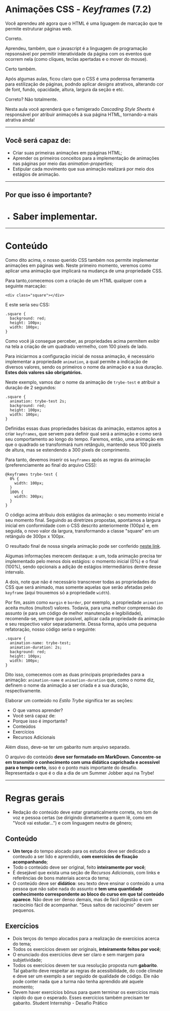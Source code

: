 # Animações CSS - _Keyframes_ (7.2)

Você aprendeu até agora que o HTML é uma liguagem de marcação que te permite estruturar páginas web.

Correto.

Aprendeu, também, que o javascript é a linguagem de programação repsonsável por permitir interatividade da página com os eventos que ocorrem nela (como cliques, teclas apertadas e o mover do mouse). 

Certo também.

Após algumas aulas, ficou claro que o CSS é uma poderosa ferramenta para estilização de páginas, podndo aplicar _designs_ atrativos, alterando cor de font, fundo, opacidade, altura, largura da seção e etc.

Correto? Não totalmente.

Nesta aula você aprenderá que o famigerado _Cascading Style Sheets_ é responsável por atribuir animaçoẽs à sua página HTML, tornando-a mais atrativa ainda!

---

## Você será capaz de:

- Criar suas primeiras animações em ppáginas HTML;
- Aprender os primeiros conceitos para a implementação de animações nas páginas por meio das _animation-properties_;
- Estipular cada movimento que sua animação realizará por meio dos estágios de animação.

---

## Por que isso é importante?

- # Saber implementar.

---

# Conteúdo

Como dito acima, o nosso querido CSS também nos permite implementar animações em páginas web. Neste primeiro momento, veremos como aplicar uma animação que implicará na mudança de uma propriedade CSS.

Para tanto,comecemos com a criação de um HTML qualquer com a seguinte marcação:

    <div class="square"></div>

E este seria seu CSS:

    .square {
      background: red;
      height: 100px;
      width: 100px;
    }

Como você já consegue perceber, as propriedades acima permitem exibir na tela a criação de um quadrado vermelho, com 100 pixels de lado.

Para iniciarmos a configuração inicial de nossa animação, é necessário implementar a propriedade `animation`, a qual permite a indicação de diversos valores, sendo os primeiros o nome da animação e a sua duração. **Estes dois valores são obrigatórios.**

Neste exemplo, vamos dar o nome da animação de `trybe-test` e atribuir a duração de 2 segundos:

    .square {
      animation: trybe-test 2s;
      background: red;
      height: 100px;
      width: 100px;
    }

Definidas essas duas propriedades básicas da animação, estamos aptos a criar `keyframes`, que servem para definir qual será a animação e como será seu comportamento ao longo do tempo. Faremos, então, uma animação em que o quadrado se transformará num retângulo, mantendo seus 100 pixels de altura, mas se estendendo a 300 pixels de comprimento.

Para tanto, devemos inserir os `keyframes` após as regras da animação (preferenciamente ao final do arquivo CSS):

    @keyframes trybe-test {
      0% {
        width: 100px;
      }
      100% {
        width: 300px;
      }
    }

O código acima atribuiu dois estágios da animação: o seu momento inicial e seu momento final. Seguindo as diretrizes propostas, apontamos a largura inicial em conformidade com o CSS descrito anteriormente (100px) e, em seguida, o novo valor da largura, transformando a classe "square" em um retângulo de 300px x 100px.

O resultado final de nossa singela animação pode ser conferido [neste link](https://codepen.io/laurolyra/pen/NWqONaY).

Algumas informações merecem destaque: a um, toda animação precisa ter implementado pelo menos dois estágios: o momento inicial (0%) e o final (100%), sendo opcionais a adição de estágios intermediários dentre desse intervalo.

A dois, note que não é necessário transcrever todas as propriedades do CSS que será animado, mas somente aquelas que serão afetadas pelo `keyframe` (aqui trouxemos só a propriedade `width`).

Por fim, assim como `margin` e `border`, por exemplo, a propriedade `animation` aceita muitos (muitos!) valores. Todavia, para uma melhor compreensão do assunto (e para um código de melhor manutenção e legibilidade), recomenda-se, sempre que possível, aplicar cada propriedade da animação e seu respectivo valor separadamente. Dessa forma, após uma pequena refatoração, nosso código seria o seguinte:

    .square {
      animation-name: trybe-test;
      animation-duration: 2s;
      background: red;
      height: 100px;
      width: 100px;
    }

Dito isso, comecemos com as duas principais propriedades para a animação: `animation-name` e `animation-duration` que, como o nome diz, definem o nome da animação a ser criada e a sua duração, respectivamente.



Elaborar um conteúdo no _Estilo Trybe_ significa ter as seções:
- O que vamos aprender?
- Você será capaz de:
- Porque isso é importante?
- Conteúdos
- Exercícios
- Recursos Adicionais

Além disso, deve-se ter um gabarito num arquivo separado.

O arquivo do conteúdo **deve ser formatado em MarkDown. Concentre-se em transmitir o conhecimento com uma didática caprichada e acessível para o tempo certo**, isso é o ponto mais importante do desafio. Representada o que é o dia a dia de um Summer Jobber aqui na Trybe!

---

# Regras gerais

- Redação do conteúdo deve estar gramaticalmente correta, no tom de voz e pessoa certas (se dirigindo diretamente a quem lê, como em "Você vai estudar...") e com linguagem neutra de gênero;

## Conteúdo

- **Um terço** do tempo alocado para os estudos deve ser dedicado a conteudo a ser lido e aprendido, **com exercícios de fixação acompanhando**;
- Todo o conteúdo deve ser original, feito **inteiramente por você**;
- É desejável que exista uma seção de _Recursos Adicionais_, com links e referências de bons materiais acerca do tema;
- O conteúdo deve ser **didático**: seu texto deve ensinar o conteúdo a uma pessoa que não sabe nada do assunto e **tem uma quantidade conhecimento correspondente ao bloco do curso em que tal conteúdo aparece**. Não deve ser denso demais, mas de fácil digestão e com raciocínio fácil de acompanhar. "Seus saltos de raciocínio" devem ser pequenos.

## Exercícios

- Dois terços do tempo alocados para a realização de exercícios acerca do tema;
- Todos os exercícios devem ser originais, **inteiramente feitos por você**;
- O enunciado dos exercícios deve ser claro e sem margem para subjetividade;
- Todos os exercícios devem ter sua resolução proposta num **gabarito**. Tal gabarito deve respeitar as regras de acessibilidade, do code climate e deve ser um exemplo a ser seguido de qualidade de código. Ele não pode conter nada que a turma não tenha aprendido até aquele momento;
- Devem haver exercícios bônus para quem terminar os exercícios mais rápido do que o esperado. Esses exercícios também precisam ter gabarito.
 Student Internship - Desafio Prático
